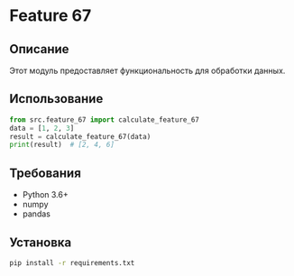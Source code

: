 # Feature 67
## Описание
Этот модуль предоставляет функциональность для обработки данных.
## Использование
```python
from src.feature_67 import calculate_feature_67
data = [1, 2, 3]
result = calculate_feature_67(data)
print(result)  # [2, 4, 6]
```
## Требования
- Python 3.6+
- numpy
- pandas
## Установка
```bash
pip install -r requirements.txt
```